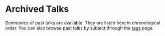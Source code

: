 # Archived Talks

Summaries of past talks are available. They are listed here in chronological
order. You can also browse past talks by subject through the
[tags](/seminar/tags) page.
